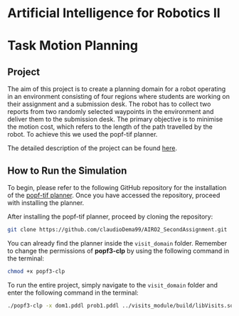 Artificial Intelligence for Robotics II
===================================================
Task Motion Planning
=============================================================

Project
-------------------

The aim of this project is to create a planning domain for a robot operating in an environment consisting of four regions where students are working on their assignment and a submission desk. The robot has to collect two reports from two randomly selected waypoints in the environment and deliver them to the submission desk. The primary objective is to minimise the motion cost, which refers to the length of the path travelled by the robot. To achieve this we used the popf-tif planner.

The detailed description of the project can be found [here](Assignment2.pdf).

How to Run the Simulation
-------------------

To begin, please refer to the following GitHub repository for the installation of the [popf-tif planner](https://github.com/popftif/popf-tif). Once you have accessed the repository, proceed with installing the planner.

After installing the popf-tif planner, proceed by cloning the repository:

```bash
git clone https://github.com/claudioDema99/AIRO2_SecondAssignment.git
```

You can already find the planner inside the `visit_domain` folder. Remember to change the permissions of **popf3-clp** by using the following command in the terminal: 

```bash
chmod +x popf3-clp
```

To run the entire project, simply navigate to the `visit_domain` folder and enter the following command in the terminal:

```bash
./popf3-clp -x dom1.pddl prob1.pddl ../visits_module/build/libVisits.so region_poses
```





